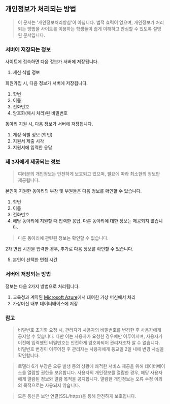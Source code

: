 ## 개인정보가 처리되는 방법
> 이 문서는 '개인정보처리방침'이 아닙니다. 법적 효력이 없으며, 개인정보가 처리되는 방법을 사이트를 이용하는 학생들이 쉽게 이해하고 안심할 수 있도록 설명된 문서입니다.

### 서버에 저장되는 정보
사이트에 접속하면 다음 정보가 서버에 저장됩니다.
1. 세션 식별 정보

회원가입 시, 다음 정보가 서버에 저장됩니다.
1. 학번
2. 이름
3. 전화번호
4. 암호화(해시 처리)된 비밀번호

동아리 지원 시, 다음 정보가 서버에 저장됩니다.
1. 계정 식별 정보 (학번)
2. 지원서 제출 시각
3. 지원서에 입력한 응답

### 제 3자에게 제공되는 정보
> 여러분의 개인정보는 안전하게 보호되고 있으며, 필요에 따라 최소한의 정보만 제공됩니다.

본인이 지원한 동아리의 부장 및 부원들은 다음 정보를 확인할 수 있습니다.
1. 학번
2. 이름
3. 전화번호
4. 해당 동아리에 지원할 때 입력한 응답. 다른 동아리에 대한 정보는 제공되지 않습니다.

> 다른 동아리에 관련된 정보는 확인할 수 없습니다.

2차 면접 시간을 입력한 경우, 추가로 다음 정보를 확인할 수 있습니다.

5. 본인이 선택한 면접 시간

### 서버에 저장되는 방법
정보는 다음 2가지 방법으로 처리됩니다.
1. 교육청과 계약된 [Microsoft Azure](https://azure.microsoft.com)에서 대여한 가상 머신에서 처리
2. 가상머신 내부 데이터배이스에 저장

### 참고
> 비밀번호 초기화 요청 시, 관리자가 사용자의 비밀번호를 변경한 후 사용자에게 공지할 수 있습니다.
> 다만 이는 사용자가 요청한 경우에만 이루어지며, 사용자가 이전에 입력했던 비밀번호는 안전하게 암호화되어 관리자조차 알 수 없습니다.
> 비밀번호 변경이 이루어진 후 관리자는 사용자에게 등교일 2일 내에 변경 사실을 확인합니다.

> 로델라 6기 부장은 오류 발생 등의 상황에 쾌적한 서비스 제공을 위해 데이터베이스를 열람할 권한을 보유합니다.
> 사용자의 개인정보를 열람한 경우, 해당 사용자에게 열람된 정보와 열람 목적을 공지합니다.
> 열람한 개인정보는 오류 수정 이외의 목적으로는 사용되지 않습니다.

> 모든 통신은 보안 연결(SSL/https)을 통해 안전하게 보호됩니다.
